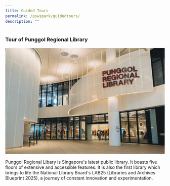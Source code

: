 ```yaml
---
title: Guided Tours
permalink: /pswspark/guidedtours/
description: ""
---
```

###  Tour of Punggol Regional Library
![](/images/punggol%20regional%20library.png)

Punggol Regional Libary is Singapore's latest public library. It boasts five floors of extensive and accessible features. It is also the first library which brings to life the National Library Board's LAB25 (Libraries and Archives Blueprint 2025), a journey of constant innovation and experimentation.